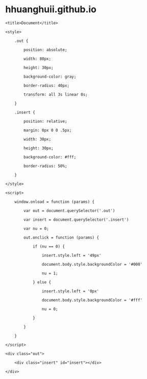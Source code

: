 # hhuanghuii.github.io
<html lang="en">
<head>
    <meta charset="UTF-8">
    <meta name="viewport" content="width=device-width, initial-scale=1.0">

    <title>Document</title>

    <style>

        .out {

            position: absolute;

            width: 80px;

            height: 30px;

            background-color: gray;

            border-radius: 40px;

            transform: all 3s linear 0s;

        }

        .insert {

            position: relative;

            margin: 0px 0 0 .5px;

            width: 30px;

            height: 30px;

            background-color: #fff;

            border-radius: 50%;

        }

    </style>

    <script>

        window.onload = function (params) {

            var out = document.querySelector('.out')

            var insert = document.querySelector('.insert')

            var nu = 0;

            out.onclick = function (params) {

                if (nu == 0) {

                    insert.style.left = '49px'

                    document.body.style.backgroundColor = '#000'

                    nu = 1;

                } else {

                    insert.style.left = '0px'

                    document.body.style.backgroundColor = '#fff'

                    nu = 0;

                }

            }

        }

    </script>

</head>

<body>

    <div class="out">

        <div class="insert" id="insert"></div>

    </div>

</body>

</html>


